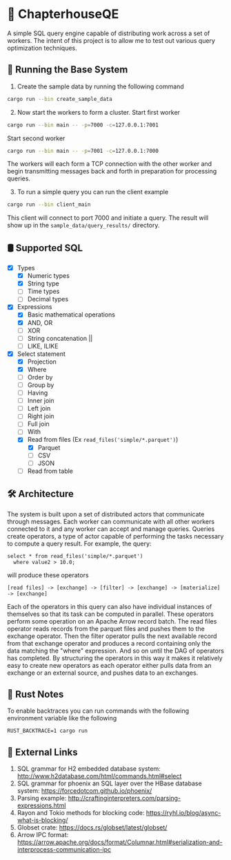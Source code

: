 # 📖 ChapterhouseQE
A simple SQL query engine capable of distributing work across a set of
workers. The intent of this project is to allow me to test out various 
query optimization techniques.

## 🚀 Running the Base System

1. Create the sample data by running the following command
  ```bash
  cargo run --bin create_sample_data
  ```

2. Now start the workers to form a cluster. Start first worker
  ```bash
  cargo run --bin main -- -p=7000 -c=127.0.0.1:7001
  ```
  Start second worker
  ```bash
  cargo run --bin main -- -p=7001 -c=127.0.0.1:7000
  ```
  The workers will each form a TCP connection with the other worker and 
  begin transmitting messages back and forth in preparation for processing 
  queries.

3. To run a simple query you can run the client example
  ```bash
  cargo run --bin client_main
  ```
  This client will connect to port 7000 and initiate a query. The result
  will show up in the `sample_data/query_results/` directory.

## 🛢️ Supported SQL

- [X] Types
  - [X] Numeric types
  - [X] String type
  - [ ] Time types
  - [ ] Decimal types
- [x] Expressions
  - [X] Basic mathematical operations
  - [X] AND, OR
  - [ ] XOR
  - [ ] String concatenation ||
  - [ ] LIKE, ILIKE
- [X] Select statement
  - [X] Projection
  - [X] Where
  - [ ] Order by
  - [ ] Group by
  - [ ] Having
  - [ ] Inner join
  - [ ] Left join
  - [ ] Right join
  - [ ] Full join
  - [ ] With 
  - [X] Read from files (Ex `read_files('simple/*.parquet')`)
    - [X] Parquet
    - [ ] CSV
    - [ ] JSON
  - [ ] Read from table

## 🛠 Architecture

The system is built upon a set of distributed actors that communicate through
messages. Each worker can communicate with all other workers connected to it
and any worker can accept and manage queries. Queries create operators, a type of actor
capable of performing the tasks necessary to compute a query result. For example, the query:
```
select * from read_files('simple/*.parquet')
  where value2 > 10.0;
```

will produce these operators
```
[read files] -> [exchange] -> [filter] -> [exchange] -> [materialize] -> [exchange]
```

Each of the operators in this query can also have individual instances of themselves so that
its task can be computed in parallel. These operators perform some operation
on an Apache Arrow record batch. The read files operator reads records from the parquet
files and pushes them to the exchange operator. Then the filter operator pulls the next
available record from that exchange operator and produces a record containing only
the data matching the "where" expression. And so on until the DAG of operators has completed. By 
structuring the operators in this way it makes it relatively easy to create new operators
as each operator either pulls data from an exchange or an external source, and pushes
data to an exchanges.

## 📄 Rust Notes

To enable backtraces you can run commands with the following environment variable like
the following
```
RUST_BACKTRACE=1 cargo run 
```

## 🔗 External Links

1. SQL grammar for H2 embedded database system: http://www.h2database.com/html/commands.html#select
2. SQL grammar for phoenix an SQL layer over the HBase database system: https://forcedotcom.github.io/phoenix/
3. Parsing example: http://craftinginterpreters.com/parsing-expressions.html
4. Rayon and Tokio methods for blocking code: https://ryhl.io/blog/async-what-is-blocking/
5. Globset crate: https://docs.rs/globset/latest/globset/
6. Arrow IPC format: https://arrow.apache.org/docs/format/Columnar.html#serialization-and-interprocess-communication-ipc

